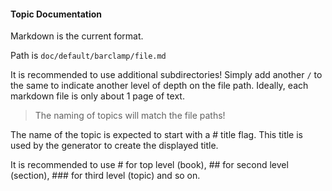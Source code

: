 #### Topic Documentation

Markdown is the current format.

Path is `doc/default/barclamp/file.md`

It is recommended to use additional subdirectories!  Simply add another `/` to the same to indicate another level of depth on the file path.  Ideally, each markdown file is only about 1 page of text.

> The naming of topics will match the file paths!

The name of the topic is expected to start with a # title flag.  This title is used by the generator to create the displayed title.

It is recommended to use # for top level (book), ## for second level (section), ### for third level (topic) and so on.
